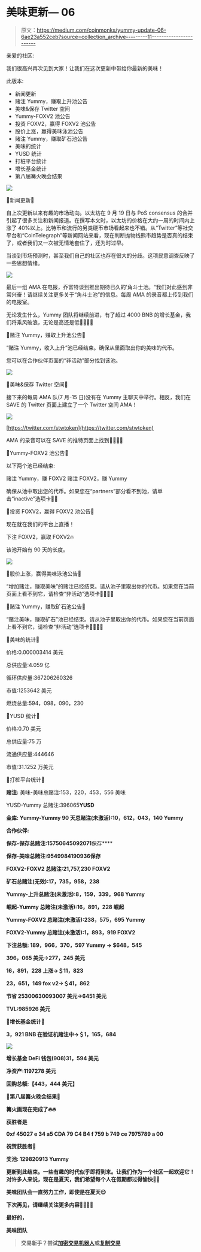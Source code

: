 # 美味更新— 06

> 原文：<https://medium.com/coinmonks/yummy-update-06-6ae23a552ceb?source=collection_archive---------11----------------------->

亲爱的社区:

我们很高兴再次见到大家！让我们在这次更新中带给你最新的美味！

此版本:

*   新闻更新
*   赌注 Yummy，赚取上升池公告
*   美味&保存 Twitter 空间
*   Yummy-FOXV2 池公告
*   投资 FOXV2，赢得 FOXV2 池公告
*   股价上涨，赢得美味泳池公告
*   赌注 Yummy，赚取矿石池公告
*   美味的统计
*   YUSD 统计
*   打桩平台统计
*   增长基金统计
*   第八届篝火晚会结果

![](img/908b5ca447a93fdabf462a8c38166515.png)

🔸新闻更新🔸

自上次更新以来有趣的市场动向。以太坊在 9 月 19 日与 PoS consensus 的合并引起了很多关注和新闻报道。在撰写本文时，以太坊的价格在大约一周的时间内上涨了 40%以上。比特币和流行的另类硬币市场看起来也不错。从“Twitter”等社交平台和“CoinTelegraph”等新闻网站来看，现在判断抛物线熊市趋势是否真的结束了，或者我们又一次被无情地套住了，还为时过早。

当谈到市场预测时，甚至我们自己的社区也存在很大的分歧。这项民意调查反映了一些思想情绪。

![](img/225e80ff42cdfdcf5f247d3c23a737d8.png)

最后一组 AMA 在电报，乔富特谈到推出期待已久的'角斗士池。“我们对此感到非常兴奋！请继续关注更多关于“角斗士池”的信息。每周 AMA 的录音都上传到我们的电报室。

无论发生什么，Yummy 团队将继续前进，有了超过 4000 BNB 的增长基金，我们将乘风破浪，无论是高还是低👍🏼👍🏼

🔸赌注 Yummy，赚取上升池公告🔸

“赌注 Yummy，收入上升”池已经结束。确保从里面取出你的美味的代币。

您可以在合作伙伴页面的“非活动”部分找到该池。

![](img/248caaeab3dcc6835f37dfc13a7d9307.png)

🔸美味&保存 Twitter 空间🔸

接下来的每周 AMA 队(7 月-15 日)没有在 Yummy 主聊天中举行。相反，我们在 SAVE 的 Twitter 页面上建立了一个 Twitter 空间 AMA！

![](img/11e1ced75a70d75ff8fa5869dccfb2ec.png)

[https://twitter.com/stwtoken](https://twitter.com/stwtoken)

AMA 的录音可以在 SAVE 的推特页面上找到👍🏻👍🏻

🔸Yummy-FOXV2 池公告🔸

以下两个池已经结束:

赌注 Yummy，赚 FOXV2
赌注 FOXV2，赚 Yummy

确保从池中取出您的代币。如果您在“partners”部分看不到池，请单击“inactive”选项卡👍🏻

🔸投资 FOXV2，赢得 FOXV2 池公告🔸

现在就在我们的平台上直播！

下注 FOXV2，赢取 FOXV2🔥

该池开始有 90 天的长度。

![](img/181b63a60421564bcb23b03785cf8357.png)

🔸股价上涨，赢得美味泳池公告🔸

“增加赌注，赚取美味”的赌注已经结束。请从池子里取出你的代币。如果您在当前页面上看不到它，请检查“非活动”选项卡👍🏻👍🏻

🔸赌注 Yummy，赚取矿石池公告🔸

“赌注美味，赚取矿石”池已经结束。请从池子里取出你的代币。如果您在当前页面上看不到它，请检查“非活动”选项卡👍🏻👍🏻

🔸美味的统计🔸

价格:0.000003414 美元

总供应量:4.059 亿

循环供应量:367206260326

市值:1253642 美元

燃烧总量:594，098，090，230

🔸YUSD 统计🔸

价格:0.70 美元

总供应量:75 万

流通供应量:444646

市值:31.1252 万美元

🔸打桩平台统计🔸

**赌注:**
美味-美味总赌注:153，220，453，556 美味

YUSD-Yummy 总赌注:396065**YUSD**

****金库:**
Yummy-Yummy 90 天总赌注(未激活):10，612，043，140 Yummy**

****合作伙伴:****

**保存-保存总赌注:15750645092071**保存****

****保存-美味总赌注:9549984190936**保存******

******FOXV2-FOXV2 总赌注:21,757,230 FOXV2******

******矿石总赌注(无效):17，735，958，238******

******Yummy-上升总赌注(未激活):8，159，339，968 Yummy******

****崛起-Yummy 总赌注(未激活):16，891，228 崛起****

****Yummy-FOXV2 总赌注(未激活):238，575，695 Yummy****

****FOXV2-Yummy 总赌注(未激活):1，893，919 FOXV2****

******下注总额:**
189，966，370，597 Yummy → $648，545****

****396，065 美元→277，245 美元****

****16，891，228 上涨→＄11，823****

****23，651，149 fox v2→＄41，862****

****节省 25300630093007 美元→6451 美元****

****TVL:985926 美元****

****🔸增长基金统计🔸****

****3，921 BNB 在验证机赌注中→＄1，165，684****

****![](img/62d47c9d4151553c46fffcf28bb54d00.png)****

****增长基金 DeFi 钱包(908)31，594 美元****

****净资产:1197278 美元****

****回购总额:**【443，444 美元】******

******🔸第八届篝火晚会结果🔸******

******篝火画现在完成了🔥🔥******

******获胜者是******

******0xf 45027 e 34 a5 CDA 79 C4 B4 f 759 b 749 ce 7975789 a 00******

******祝贺获胜者🎩******

******奖池:
129820913 Yummy******

******更新到此结束。一些有趣的时代似乎即将到来。让我们作为一个社区一起欢迎它！对许多人来说，现在是夏天，我们希望每个人在假期都过得愉快👍🏼******

******美味团队会一直努力工作，即使是在夏天😉******

******下次再见，请继续关注更多内容👍🏼👍🏼******

******最好的，******

******美味团队******

> ******交易新手？尝试[加密交易机器人](/coinmonks/crypto-trading-bot-c2ffce8acb2a)或[复制交易](/coinmonks/top-10-crypto-copy-trading-platforms-for-beginners-d0c37c7d698c)******